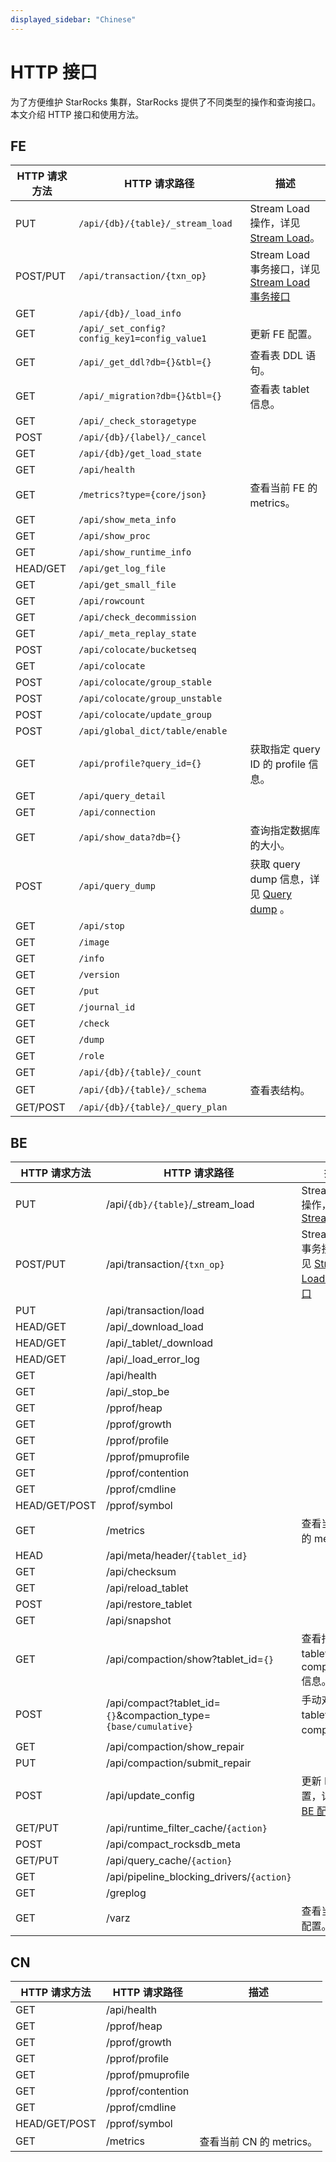 ```yaml
---
displayed_sidebar: "Chinese"
---
```


# HTTP 接口

为了方便维护 StarRocks 集群，StarRocks 提供了不同类型的操作和查询接口。本文介绍 HTTP 接口和使用方法。

## FE

| HTTP 请求方法       | HTTP 请求路径                                                   | 描述                                                                                                                |
|------------------| --------------------------------------------------------------  |-------------------------------------------------------------------------------------------------------------------- |
| PUT              | `/api/{db}/{table}/_stream_load`                                  | Stream Load 操作，详见 [Stream Load](../loading/StreamLoad.md)。                               |
| POST/PUT         | `/api/transaction/{txn_op}`                                       | Stream Load 事务接口，详见 [Stream Load 事务接口](../loading/Stream_Load_transaction_interface.md)     |
| GET              | `/api/{db}/_load_info`
| GET              | `/api/_set_config?config_key1=config_value1`                      | 更新 FE 配置。                                                                                                            |
| GET              | `/api/_get_ddl?db={}&tbl={}`                                      | 查看表 DDL 语句。
| GET              | `/api/_migration?db={}&tbl={}`                                    | 查看表 tablet 信息。                                                                                                    |
| GET              | `/api/_check_storagetype`
| POST             | `/api/{db}/{label}/_cancel`
| GET              | `/api/{db}/get_load_state`
| GET              | `/api/health`
| GET              | `/metrics?type={core/json}`                                       | 查看当前 FE 的 metrics。                                                                                                |
| GET              | `/api/show_meta_info`
| GET              | `/api/show_proc`
| GET              | `/api/show_runtime_info`
| HEAD/GET         | `/api/get_log_file`
| GET              | `/api/get_small_file`
| GET              | `/api/rowcount`
| GET              | `/api/check_decommission`
| GET              | `/api/_meta_replay_state`
| POST             | `/api/colocate/bucketseq`
| GET              | `/api/colocate`
| POST             | `/api/colocate/group_stable`
| POST             | `/api/colocate/group_unstable`
| POST             | `/api/colocate/update_group`
| POST             | `/api/global_dict/table/enable`
| GET              | `/api/profile?query_id={}`                                        | 获取指定 query ID 的 profile 信息。                                                                                       |
| GET              | `/api/query_detail`
| GET              | `/api/connection`
| GET              | `/api/show_data?db={}`                                            | 查询指定数据库的大小。                                                                                                    |
| POST             | `/api/query_dump`                                                 | 获取 query dump 信息，详见 [Query dump](../faq/Dump_query.md) 。                       |
| GET              | `/api/stop`
| GET              | `/image`
| GET              | `/info`
| GET              | `/version`
| GET              | `/put`
| GET              | `/journal_id`
| GET              | `/check`
| GET              | `/dump`
| GET              | `/role`
| GET              | `/api/{db}/{table}/_count`
| GET              | `/api/{db}/{table}/_schema`                                      | 查看表结构。                                                                                                          |
| GET/POST         | `/api/{db}/{table}/_query_plan`

## BE

| HTTP 请求方法       | HTTP 请求路径                                                     | 描述                                                                                                                |
|------------------| --------------------------------------------------------------  |-------------------------------------------------------------------------------------------------------------------- |
| PUT              | /api/`{db}/{table}`/_stream_load                                  | Stream Load 操作，详见 [Stream Load](../loading/StreamLoad.md)                          |
| POST/PUT         | /api/transaction/`{txn_op}`                                       | Stream Load 事务接口，详见 [Stream Load 事务接口](../loading/Stream_Load_transaction_interface.md)   |
| PUT              | /api/transaction/load                                           |
| HEAD/GET         | /api/_download_load                                             |
| HEAD/GET         | /api/_tablet/_download                                          |
| HEAD/GET         | /api/_load_error_log                                            |
| GET              | /api/health                                                     |
| GET              | /api/_stop_be                                                   |
| GET              | /pprof/heap                                                     |
| GET              | /pprof/growth                                                   |
| GET              | /pprof/profile                                                  |
| GET              | /pprof/pmuprofile                                               |
| GET              | /pprof/contention                                               |
| GET              | /pprof/cmdline                                                  |
| HEAD/GET/POST    | /pprof/symbol                                                   |
| GET              | /metrics                                                        | 查看当前 BE 的 metrics。                                                                                                 |
| HEAD             | /api/meta/header/`{tablet_id}`                                    |
| GET              | /api/checksum                                                   |
| GET              | /api/reload_tablet                                              |
| POST             | /api/restore_tablet                                             |
| GET              | /api/snapshot                                                   |
| GET              | /api/compaction/show?tablet_id=`{}`                               | 查看指定 tablet 的 compaction 信息。
| POST             | /api/compact?tablet_id=`{}`&compaction_type=`{base/cumulative}`     | 手动对指定 tablet 进行 compaction。                                                                                       |
| GET              | /api/compaction/show_repair                                     |
| PUT              | /api/compaction/submit_repair                                   |
| POST             | /api/update_config                                              | 更新 BE 配置，详见 [更新 BE 配置](../administration/BE_configuration.md)。  |
| GET/PUT          | /api/runtime_filter_cache/`{action}`                              |
| POST             | /api/compact_rocksdb_meta                                       |
| GET/PUT          | /api/query_cache/`{action}`                                       |
| GET              | /api/pipeline_blocking_drivers/`{action}`                         |
| GET              | /greplog                                                        |
| GET              | /varz                                                           | 查看当前 BE 配置。                                                                                                     |

## CN

| HTTP 请求方法       | HTTP 请求路径                                                   | 描述                                                                                                                |
|------------------| --------------------------------------------------------------  |-------------------------------------------------------------------------------------------------------------------- |
| GET              | /api/health                                                     |
| GET              | /pprof/heap                                                     |
| GET              | /pprof/growth                                                   |
| GET              | /pprof/profile                                                  |
| GET              | /pprof/pmuprofile                                               |
| GET              | /pprof/contention                                               |
| GET              | /pprof/cmdline                                                  |
| HEAD/GET/POST    | /pprof/symbol                                                   |
| GET              | /metrics                                                        | 查看当前 CN 的 metrics。                                                                                                 |
